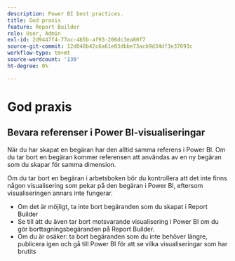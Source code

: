 ```yaml
---
description: Power BI best practices.
title: God praxis
feature: Report Builder
role: User, Admin
exl-id: 2d9447f4-77ac-465b-af93-206dc3ea80f7
source-git-commit: 12d048b42c6a61e03dbbe73acb9d34df3e37693c
workflow-type: tm+mt
source-wordcount: '139'
ht-degree: 0%

---
```


# God praxis

## Bevara referenser i Power BI-visualiseringar

När du har skapat en begäran har den alltid samma referens i Power BI. Om du tar bort en begäran kommer referensen att användas av en ny begäran som du skapar för samma dimension.

Om du tar bort en begäran i arbetsboken bör du kontrollera att det inte finns någon visualisering som pekar på den begäran i Power BI, eftersom visualiseringen annars inte fungerar.

* Om det är möjligt, ta inte bort begäranden som du skapat i Report Builder
* Se till att du även tar bort motsvarande visualisering i Power BI om du gör borttagningsbegäranden på Report Builder.
* Om du är osäker: ta bort begäranden som du inte behöver längre, publicera igen och gå till Power BI för att se vilka visualiseringar som har brutits
